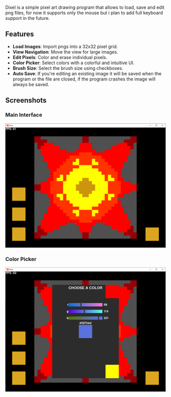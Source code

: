 Dixel is a simple pixel art drawing program that allows to load, save and edit png files, for now it supports only the mouse but i plan to add full keyboard support in the future.

## Features

- **Load Images**: Import pngs into a 32x32 pixel grid.
- **View Navigation**: Move the view for large images.
- **Edit Pixels**: Color and erase individual pixels.
- **Color Picker**: Select colors with a colorful and intuitive UI.
- **Brush Size**: Select the brush size using checkboxes.
- **Auto Save**: If you're editing an existing image it will be saved when the program or the file are closed, if the program crashes the image will always be saved.

## Screenshots

### Main Interface
![Main Interface](screenshots/main_interface.png)

### Color Picker
![Editing Pixels](screenshots/color_picker.png)
